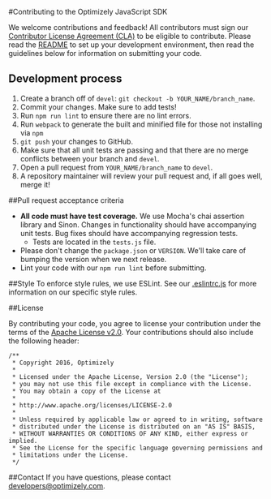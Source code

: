 #Contributing to the Optimizely JavaScript SDK

We welcome contributions and feedback! All contributors must sign our [Contributor License Agreement (CLA)](https://docs.google.com/a/optimizely.com/forms/d/e/1FAIpQLSf9cbouWptIpMgukAKZZOIAhafvjFCV8hS00XJLWQnWDFtwtA/viewform) to be eligible to contribute. Please read the [README](README.md) to set up your development environment, then read the guidelines below for information on submitting your code.

## Development process

1. Create a branch off of `devel`: `git checkout -b YOUR_NAME/branch_name`.
2. Commit your changes. Make sure to add tests!
3. Run `npm run lint` to ensure there are no lint errors.
4. Run `webpack` to generate the built and minified file for those not installing via `npm`
5. `git push` your changes to GitHub.
6. Make sure that all unit tests are passing and that there are no merge conflicts between your branch and `devel`.
7. Open a pull request from `YOUR_NAME/branch_name` to `devel`.
8. A repository maintainer will review your pull request and, if all goes well, merge it!

##Pull request acceptance criteria

* **All code must have test coverage.** We use Mocha's chai assertion library and Sinon. Changes in functionality should have accompanying unit tests. Bug fixes should have accompanying regression tests.
  * Tests are located in the `tests.js` file.
* Please don't change the `package.json` or `VERSION`. We'll take care of bumping the version when we next release.
* Lint your code with our `npm run lint` before submitting.

##Style
To enforce style rules, we use ESLint. See our [.eslintrc.js](.eslintrc.js) for more information on our specific style rules.

##License

By contributing your code, you agree to license your contribution under the terms of the [Apache License v2.0](http://www.apache.org/licenses/LICENSE-2.0). Your contributions should also include the following header:

```
/**
 * Copyright 2016, Optimizely
 *
 * Licensed under the Apache License, Version 2.0 (the "License");
 * you may not use this file except in compliance with the License.
 * You may obtain a copy of the License at
 *
 * http://www.apache.org/licenses/LICENSE-2.0
 *
 * Unless required by applicable law or agreed to in writing, software
 * distributed under the License is distributed on an "AS IS" BASIS,
 * WITHOUT WARRANTIES OR CONDITIONS OF ANY KIND, either express or implied.
 * See the License for the specific language governing permissions and
 * limitations under the License.
 */
 ```

##Contact
If you have questions, please contact developers@optimizely.com.
